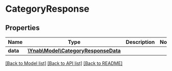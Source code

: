 # CategoryResponse

## Properties
Name | Type | Description | Notes
------------ | ------------- | ------------- | -------------
**data** | [**\Ynab\Model\CategoryResponseData**](CategoryResponseData.md) |  | 

[[Back to Model list]](../README.md#documentation-for-models) [[Back to API list]](../README.md#documentation-for-api-endpoints) [[Back to README]](../README.md)


